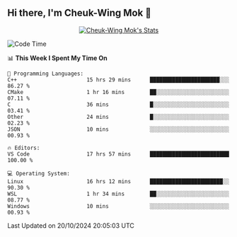 ## Hi there, I'm Cheuk-Wing Mok 👋

<!--
**mozro0327/mozro0327** is a ✨ _special_ ✨ repository because its `README.md` (this file) appears on your GitHub profile.

Here are some ideas to get you started:

- 🔭 I’m currently working on ...
- 🌱 I’m currently learning ...
- 👯 I’m looking to collaborate on ...
- 🤔 I’m looking for help with ...
- 💬 Ask me about ...
- 📫 How to reach me: ...
- 😄 Pronouns: ...
- ⚡ Fun fact: ...
-->

<p align="center">
  <a href="https://github.com/mozro0327" class="rich-diff-level-one">
    <img src="https://github-readme-stats.vercel.app/api?username=mozro0327&title_color=333&text_color=777" alt="Cheuk-Wing Mok's Stats" >
    <!-- &hide=issues
    <img src="https://github-readme-stats.vercel.app/api?username=mozro0327&hide=issues&title_color=333&text_color=777" alt="Cheuk-Wing Mok's Stats" >
    -->
  </a>
</p>

<!--START_SECTION:waka-->
![Code Time](http://img.shields.io/badge/Code%20Time-2%2C981%20hrs%2047%20mins-blue)

📊 **This Week I Spent My Time On** 

```text
💬 Programming Languages: 
C++                      15 hrs 29 mins      ██████████████████████░░░   86.27 % 
CMake                    1 hr 16 mins        ██░░░░░░░░░░░░░░░░░░░░░░░   07.11 % 
C                        36 mins             █░░░░░░░░░░░░░░░░░░░░░░░░   03.41 % 
Other                    24 mins             █░░░░░░░░░░░░░░░░░░░░░░░░   02.23 % 
JSON                     10 mins             ░░░░░░░░░░░░░░░░░░░░░░░░░   00.93 % 

🔥 Editors: 
VS Code                  17 hrs 57 mins      █████████████████████████   100.00 % 

💻 Operating System: 
Linux                    16 hrs 12 mins      ███████████████████████░░   90.30 % 
WSL                      1 hr 34 mins        ██░░░░░░░░░░░░░░░░░░░░░░░   08.77 % 
Windows                  10 mins             ░░░░░░░░░░░░░░░░░░░░░░░░░   00.93 % 
```


 Last Updated on 20/10/2024 20:05:03 UTC
<!--END_SECTION:waka-->
